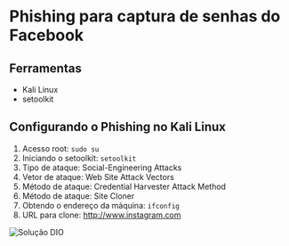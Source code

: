 <!DOCTYPE html>
<html lang="pt-BR">
<head>
    <meta charset="UTF-8">
    <meta name="viewport" content="width=device-width, initial-scale=1.0">
   <!-- <title>Phishing para captura de senhas do Facebook</title> -->
</head>
<body>
    <h1>Phishing para captura de senhas do Facebook</h1>
    <h2>Ferramentas</h2>
    <ul>
        <li>Kali Linux</li>
        <li>setoolkit</li>
    </ul>
    <h2>Configurando o Phishing no Kali Linux</h2>
    <ol>
        <li>Acesso root: <code>sudo su</code></li>
        <li>Iniciando o setoolkit: <code>setoolkit</code></li>
        <li>Tipo de ataque: Social-Engineering Attacks</li>
        <li>Vetor de ataque: Web Site Attack Vectors</li>
        <li>Método de ataque: Credential Harvester Attack Method</li>
        <li>Método de ataque: Site Cloner</li>
        <li>Obtendo o endereço da máquina: <code>ifconfig</code></li>
        <li>URL para clone: <a href="http://www.instagram.com">http://www.instagram.com</a></li>
    </ol>
</body>
</html>

![Solução DIO](https://github.com/user-attachments/assets/b653f0df-0808-419a-953e-ae8e0382f3f8)

